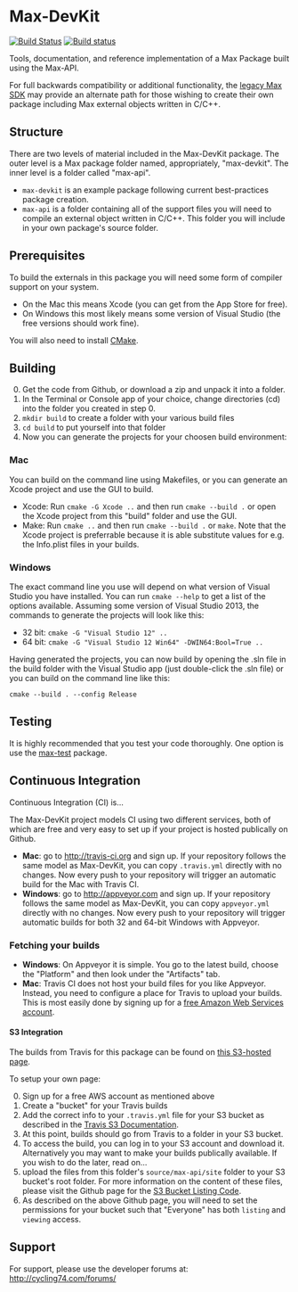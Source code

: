# Max-DevKit
[![Build Status](https://travis-ci.org/Cycling74/max-devkit.svg?branch=master)](https://travis-ci.org/Cycling74/max-devkit)
[![Build status](https://ci.appveyor.com/api/projects/status/4u6n0eseaemdp2t5?svg=true)](https://ci.appveyor.com/project/tap/max-devkit)


Tools, documentation, and reference implementation of a Max Package built using the Max-API.

For full backwards compatibility or additional functionality, the [legacy Max SDK](https://github.com/Cycling74/max-sdk) may provide an alternate path for those wishing to create their own package including Max external objects written in C/C++.

## Structure

There are two levels of material included in the Max-DevKit package.  The outer level is a Max package folder named, appropriately, "max-devkit".  The inner level is a folder called "max-api". 

* `max-devkit` is an example package following current best-practices package creation.
* `max-api` is a folder containing all of the support files you will need to compile an external object written in C/C++.  This folder you will include in your own package's source folder.


## Prerequisites

To build the externals in this package you will need some form of compiler support on your system. 

* On the Mac this means Xcode (you can get from the App Store for free). 
* On Windows this most likely means some version of Visual Studio (the free versions should work fine).

You will also need to install [CMake](https://cmake.org/download/).


## Building

0. Get the code from Github, or download a zip and unpack it into a folder.
1. In the Terminal or Console app of your choice, change directories (cd) into the folder you created in step 0.
2. `mkdir build` to create a folder with your various build files
3. `cd build` to put yourself into that folder
4. Now you can generate the projects for your choosen build environment:

### Mac 

You can build on the command line using Makefiles, or you can generate an Xcode project and use the GUI to build.

* Xcode: Run `cmake -G Xcode ..` and then run `cmake --build .` or open the Xcode project from this "build" folder and use the GUI.
* Make: Run `cmake ..` and then run `cmake --build .` or `make`.  Note that the Xcode project is preferrable because it is able substitute values for e.g. the Info.plist files in your builds.

### Windows

The exact command line you use will depend on what version of Visual Studio you have installed.  You can run `cmake --help` to get a list of the options available.  Assuming some version of Visual Studio 2013, the commands to generate the projects will look like this:

* 32 bit: `cmake -G "Visual Studio 12" ..`
* 64 bit: `cmake -G "Visual Studio 12 Win64" -DWIN64:Bool=True ..`

Having generated the projects, you can now build by opening the .sln file in the build folder with the Visual Studio app (just double-click the .sln file) or you can build on the command line like this:

`cmake --build . --config Release`


## Testing

It is highly recommended that you test your code thoroughly. One option is use the [max-test](https://github.com/Cycling74/max-test) package.

## Continuous Integration

Continuous Integration (CI) is...

The Max-DevKit project models CI using two different services, both of which are free and very easy to set up if your project is hosted publically on Github.

* **Mac**: go to http://travis-ci.org and sign up.  If your repository follows the same model as Max-DevKit, you can copy `.travis.yml` directly with no changes.  Now every push to your repository will trigger an automatic build for the Mac with Travis CI.
* **Windows**: go to http://appveyor.com and sign up.  If your repository follows the same model as Max-DevKit, you can copy `appveyor.yml` directly with no changes.  Now every push to your repository will trigger automatic builds for both 32 and 64-bit Windows with Appveyor.

### Fetching your builds

* **Windows**: On Appveyor it is simple.  You go to the latest build, choose the "Platform" and then look under the "Artifacts" tab.
* **Mac**: Travis CI does not host your build files for you like Appveyor. Instead, you need to configure a place for Travis to upload your builds. This is most easily done by signing up for a [free Amazon Web Services account](http://aws.amazon.com/free/).

#### S3 Integration

The builds from Travis for this package can be found on [this S3-hosted page](https://s3-us-west-2.amazonaws.com/cycling74-ci/index.html?prefix=max-devkit/).

To setup your own page:

0. Sign up for a free AWS account as mentioned above
1. Create a "bucket" for your Travis builds
2. Add the correct info to your `.travis.yml` file for your S3 bucket as described in the [Travis S3 Documentation](https://docs.travis-ci.com/user/deployment/s3).
3. At this point, builds should go from Travis to a folder in your S3 bucket.
4. To access the build, you can log in to your S3 account and download it. Alternatively you may want to make your builds publically available. If you wish to do the later, read on...
5. upload the files from this folder's `source/max-api/site` folder to your S3 bucket's root folder. For more information on the content of these files, please visit the Github page for the [S3 Bucket Listing Code](https://github.com/rgrp/s3-bucket-listing).
6. As described on the above Github page, you will need to set the permissions for your bucket such that "Everyone" has both `listing` and `viewing` access.


## Support
 
For support, please use the developer forums at:
http://cycling74.com/forums/
